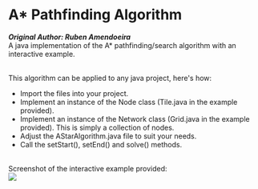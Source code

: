 # A* Pathfinding Algorithm
***Original Author: Ruben Amendoeira***<br>
A java implementation of the A* pathfinding/search algorithm with an interactive example.<br><br>

This algorithm can be applied to any java project, here's how:

- Import the files into your project.
- Implement an instance of the Node class (Tile.java in the example provided).
- Implement an instance of the Network class (Grid.java in the example provided). This is simply a collection of nodes.
- Adjust the AStarAlgorithm.java file to suit your needs.
- Call the setStart(), setEnd() and solve() methods.<br><br>

Screenshot of the interactive example provided:<br>
![](https://github.com/psikoi/AStar-Pathfinding/blob/master/images/8f3037659be6497cc324a27e2c0c8ef4.png)
